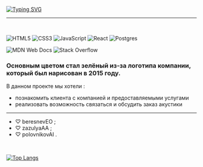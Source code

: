 [![Typing SVG](https://readme-typing-svg.herokuapp.com?color=428567&lines=Это+проект+сайта+Gekon)](https://git.io/typing-svg)

---

<br>

![HTML5](https://img.shields.io/badge/html5-%23E34F26.svg?style=for-the-badge&logo=html5&logoColor=white)
![CSS3](https://img.shields.io/badge/css3-%231572B6.svg?style=for-the-badge&logo=css3&logoColor=white)
![JavaScript](https://img.shields.io/badge/javascript-%23323330.svg?style=for-the-badge&logo=javascript&logoColor=%23F7DF1E)
![React](https://img.shields.io/badge/react-%2320232a.svg?style=for-the-badge&logo=react&logoColor=%2361DAFB)
![Postgres](https://img.shields.io/badge/postgres-%23316192.svg?style=for-the-badge&logo=postgresql&logoColor=white)
<br>

![MDN Web Docs](https://img.shields.io/badge/MDN_Web_Docs-black?style=for-the-badge&logo=mdnwebdocs&logoColor=white)
![Stack Overflow](https://img.shields.io/badge/-Stackoverflow-FE7A16?style=for-the-badge&logo=stack-overflow&logoColor=white)
<br>
### Основным цветом стал зелёный из-за логотипа компании, который был нарисован в 2015 году.

В данном проекте мы хотели :
- познакомить клиента с компанией и предоставляемыми услугами
- реализовать возможность связаться и обсудить заказ акустики

---

- ♡ beresnevEO ;
- ♡ zazulyaAA ;
- ♡ polovnikovAI .

<br>

[![Top Langs](https://github-readme-stats.vercel.app/api/top-langs/?username=polovnikovAI&layout=compact)](https://github.com/anuraghazra/github-readme-stats)
